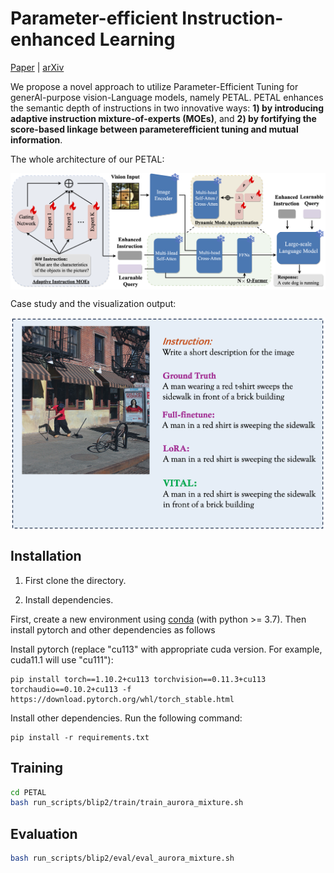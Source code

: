# Parameter-efficient Instruction-enhanced Learning

[Paper](https://arxiv.org/abs/2312.12458) | [arXiv](https://arxiv.org/abs/2312.12458) 

We propose a novel approach to utilize Parameter-Efficient Tuning for generAl-purpose vision-Language models, namely PETAL. PETAL enhances the semantic depth of instructions in two innovative ways: **1) by introducing adaptive instruction mixture-of-experts (MOEs)**, and **2) by fortifying the score-based linkage between parameterefficient tuning and mutual information**.

The whole architecture of our PETAL:

<a href="url"><img src="https://github.com/melonking32/PETAL/blob/main/assets/main.png" align="center" width="800" ></a>

Case study and the visualization output:

<a href="url"><img src="https://github.com/melonking32/PETAL/blob/main/assets/Case1.jpg" align="center" width="800" ></a>


## Installation

1. First clone the directory.

2. Install dependencies.

First, create a new environment using [conda](https://docs.conda.io/en/latest/miniconda.html) (with python >= 3.7). Then install pytorch and other dependencies as follows 

Install pytorch (replace "cu113" with appropriate cuda version. For example, cuda11.1 will use "cu111"):
```code
pip install torch==1.10.2+cu113 torchvision==0.11.3+cu113 torchaudio==0.10.2+cu113 -f https://download.pytorch.org/whl/torch_stable.html
```

Install other dependencies. Run the following command:
```code
pip install -r requirements.txt 
```

## Training
```bash
cd PETAL
bash run_scripts/blip2/train/train_aurora_mixture.sh
```

## Evaluation
```bash
bash run_scripts/blip2/eval/eval_aurora_mixture.sh
```
